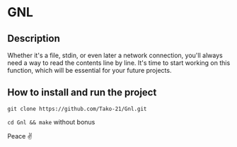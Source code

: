 # GNL

## Description
Whether it's a file, stdin, or even later a network connection, you'll always need a way to read the contents line by line. It's time to start working on this function, which will be essential for your future projects.

## How to install and run the project
`git clone https://github.com/Tako-21/Gnl.git`

`cd Gnl && make` without bonus

Peace ✌️
